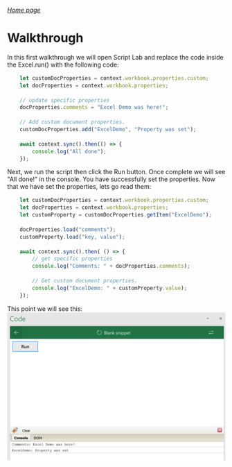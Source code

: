 _[Home page](../index.md)_



# Walkthrough

In this first walkthrough we will open Script Lab and replace the code inside the Excel.run() with the following code:

```javascript
    let customDocProperties = context.workbook.properties.custom;
    let docProperties = context.workbook.properties;

    // update specific properties
    docProperties.comments = "Excel Demo was here!";

    // Add custom document properties.
    customDocProperties.add("ExcelDemo", "Property was set");

    await context.sync().then(() => {
        console.log("All done");
    });
```

Next, we run the script then click the Run button. Once complete we will see "All done!" in the console. You have successfully set the properties. Now that we have set the properties, lets go read them:

```javascript
    let customDocProperties = context.workbook.properties.custom;
    let docProperties = context.workbook.properties;
    let customProperty = customDocProperties.getItem("ExcelDemo");

    docProperties.load("comments");
    customProperty.load("key, value");

    await context.sync().then( () => {
        // get specific properties
        console.log("Comments: " + docProperties.comments);

        // Get custom document properties.
        console.log("ExcelDemo: " + customProperty.value);
    });
```

This point we will see this:
![alt text](images/walkthrough.PNG?raw=true "walkthrough results")
